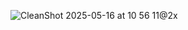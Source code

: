 ![CleanShot 2025-05-16 at 10 56 11@2x](https://github.com/user-attachments/assets/8088621f-0bab-4c71-8c3e-bb68da24b4d1)
